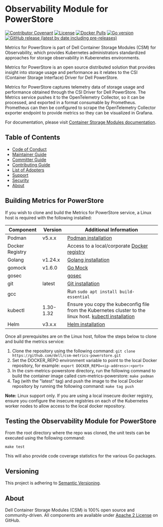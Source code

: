 <!--
Copyright (c) 2021 Dell Inc., or its subsidiaries. All Rights Reserved.

Licensed under the Apache License, Version 2.0 (the "License");
you may not use this file except in compliance with the License.
You may obtain a copy of the License at

    http://www.apache.org/licenses/LICENSE-2.0
-->

# Observability Module for PowerStore

[![Contributor Covenant](https://img.shields.io/badge/Contributor%20Covenant-v2.0%20adopted-ff69b4.svg)](https://github.com/dell/csm/blob/main/docs/CODE_OF_CONDUCT.md)
[![License](https://img.shields.io/github/license/dell/csm-metrics-powerstore)](LICENSE)
[![Docker Pulls](https://img.shields.io/docker/pulls/dellemc/csm-metrics-powerstore)](https://hub.docker.com/r/dellemc/csm-metrics-powerstore)
[![Go version](https://img.shields.io/github/go-mod/go-version/dell/csm-metrics-powerstore)](go.mod)
[![GitHub release (latest by date including pre-releases)](https://img.shields.io/github/v/release/dell/csm-metrics-powerstore?include_prereleases&label=latest&style=flat-square)](https://github.com/dell/csm-metrics-powerstore/releases/latest)

Metrics for PowerStore is part of Dell Container Storage Modules (CSM) for Observability, which provides Kubernetes administrators standardized approaches for storage observability in Kuberenetes environments.

Metrics for PowerStore is an open source distributed solution that provides insight into storage usage and performance as it relates to the CSI (Container Storage Interface) Driver for Dell PowerStore.

Metrics for PowerStore captures telemetry data of storage usage and performance obtained through the CSI Driver for Dell PowerStore. The Metrics service pushes it to the OpenTelemetry Collector, so it can be processed, and exported in a format consumable by Prometheus. Prometheus can then be configured to scrape the OpenTelemetry Collector exporter endpoint to provide metrics so they can be visualized in Grafana.

For documentation, please visit [Container Storage Modules documentation](https://dell.github.io/csm-docs/).

## Table of Contents

- [Code of Conduct](https://github.com/dell/csm/blob/main/docs/CODE_OF_CONDUCT.md)
- [Maintainer Guide](https://github.com/dell/csm/blob/main/docs/MAINTAINER_GUIDE.md)
- [Committer Guide](https://github.com/dell/csm/blob/main/docs/COMMITTER_GUIDE.md)
- [Contributing Guide](https://github.com/dell/csm/blob/main/docs/CONTRIBUTING.md)
- [List of Adopters](https://github.com/dell/csm/blob/main/docs/ADOPTERS.md)
- [Support](https://github.com/dell/csm/blob/main/docs/SUPPORT.md)
- [Security](https://github.com/dell/csm/blob/main/docs/SECURITY.md)
- [About](#about)

## Building Metrics for PowerStore

If you wish to clone and build the Metrics for PowerStore service, a Linux host is required with the following installed:

| Component       | Version   | Additional Information |
| --------------- | --------- | ---------------------- |
| Podman          | v5.x.x    | [Podman installation](https://podman.io/docs/installation) |
| Docker Registry |           | Access to a local/corporate [Docker registry](https://docs.docker.com/registry/) |
| Golang          | v1.24.x   | [Golang installation](https://github.com/travis-ci/gimme) |
| gomock          | v1.6.0    | [Go Mock](https://github.com/golang/mock) |
| gosec           |           | [gosec](https://github.com/securego/gosec) |
| git             | latest    | [Git installation](https://git-scm.com/book/en/v2/Getting-Started-Installing-Git) |
| gcc             |           | Run `sudo apt install build-essential` |
| kubectl         | 1.30-1.32 | Ensure you copy the kubeconfig file from the Kubernetes cluster to the linux host. [kubectl installation](https://kubernetes.io/docs/tasks/tools/install-kubectl/) |
| Helm            | v3.x.x    | [Helm installation](https://helm.sh/docs/intro/install/) |

Once all prerequisites are on the Linux host, follow the steps below to clone and build the metrics service:

1. Clone the repository using the following command: `git clone https://github.com/dell/csm-metrics-powerstore.git`
2. Set the DOCKER_REPO environment variable to point to the local Docker repository, for example: `export DOCKER_REPO=<ip-address>:<port>`
3. In the csm-metrics-powerstore directory, run the following command to build the container image called csm-metrics-powerstore: `make podman`
4. Tag (with the "latest" tag) and push the image to the local Docker repository by running the following command: `make tag push`

__Note:__ Linux support only. If you are using a local insecure docker registry, ensure you configure the insecure registries on each of the Kubernetes worker nodes to allow access to the local docker repository.

## Testing the Observability Module for PowerStore

From the root directory where the repo was cloned, the unit tests can be executed using the following command:

```console
make test
```

This will also provide code coverage statistics for the various Go packages.

## Versioning

This project is adhering to [Semantic Versioning](https://semver.org/).

## About

Dell Container Storage Modules (CSM) is 100% open source and community-driven. All components are available
under [Apache 2 License](https://www.apache.org/licenses/LICENSE-2.0.html) on
GitHub.
